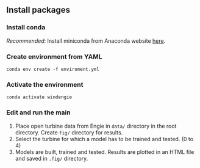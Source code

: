 ## Install packages

### Install conda

*Recommended*: Install miniconda from Anaconda website [here](https://docs.conda.io/en/latest/miniconda.html).

### Create environment from YAML

```
conda env create -f enviroment.yml
```

### Activate the environment

`conda activate windengie`

### Edit and run the main

1. Place open turbine data from Engie in `data/` directory in the root directory. Create `fig/` directory for results.
2. Select the turbine for which a model has to be trained and tested. (0 to 4)
3. Models are built, trained and tested. Results are plotted in an HTML file and saved in `.fig/` directory.